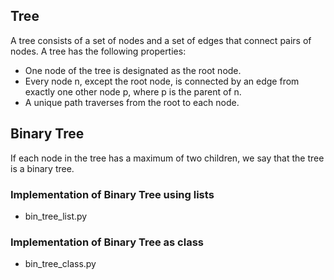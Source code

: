## Tree

A tree consists of a set of nodes and a set of edges that connect pairs of nodes. A tree has the following properties:
- One node of the tree is designated as the root node.
- Every node n, except the root node, is connected by an edge from exactly one other node p, where p is the parent of n.
- A unique path traverses from the root to each node.

## Binary Tree

If each node in the tree has a maximum of two children, we say that the tree is a binary tree.

### Implementation of Binary Tree using lists
- bin_tree_list.py

### Implementation of Binary Tree as class
- bin_tree_class.py

